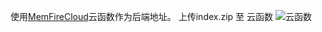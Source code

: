 使用[MemFireCloud](https://cloud.memfiredb.com/auth/login?from=1HdvKv)云函数作为后端地址。
上传index.zip 至 云函数
![云函数](https://img.itrunner.cn/file/7e891db5c2ddc6f4c4ecb.png)
